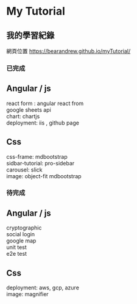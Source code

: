 # My Tutorial  

## 我的學習紀錄  

網頁位置 https://bearandrew.github.io/myTutorial/

### 已完成  

## Angular / js
react form : angular react from  
google sheets api  
chart: chartjs  
deployment: iis , github page  

## Css
css-frame: mdbootstrap  
sidbar-tutorial: pro-sidebar  
carousel: slick  
image: object-fit mdbootstrap  

### 待完成  

## Angular / js
cryptographic  
social login  
google map  
unit test  
e2e test  


## Css
deployment: aws, gcp, azure  
image: magnifier 